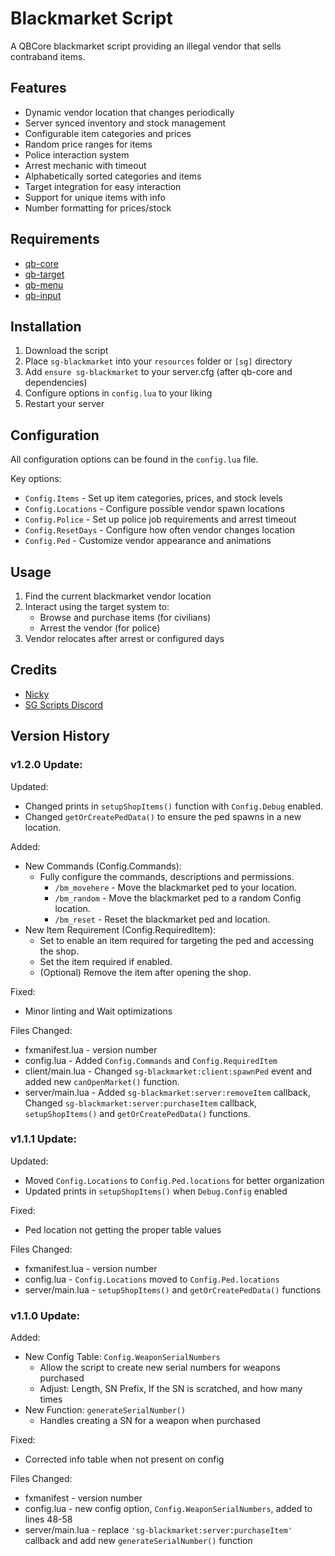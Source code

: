 # Blackmarket Script

A QBCore blackmarket script providing an illegal vendor that sells contraband items.

## Features

- Dynamic vendor location that changes periodically
- Server synced inventory and stock management
- Configurable item categories and prices
- Random price ranges for items
- Police interaction system
- Arrest mechanic with timeout
- Alphabetically sorted categories and items
- Target integration for easy interaction
- Support for unique items with info
- Number formatting for prices/stock

## Requirements

- [qb-core](https://github.com/qbcore-framework/qb-core)
- [qb-target](https://github.com/BerkieBb/qb-target)
- [qb-menu](https://github.com/qbcore-framework/qb-menu)
- [qb-input](https://github.com/qbcore-framework/qb-input)

## Installation

1. Download the script
2. Place `sg-blackmarket` into your `resources` folder or `[sg]` directory
3. Add `ensure sg-blackmarket` to your server.cfg (after qb-core and dependencies)
4. Configure options in `config.lua` to your liking
5. Restart your server

## Configuration

All configuration options can be found in the `config.lua` file.

Key options:
- `Config.Items` - Set up item categories, prices, and stock levels
- `Config.Locations` - Configure possible vendor spawn locations
- `Config.Police` - Set up police job requirements and arrest timeout
- `Config.ResetDays` - Configure how often vendor changes location
- `Config.Ped` - Customize vendor appearance and animations

## Usage

1. Find the current blackmarket vendor location
2. Interact using the target system to:
   - Browse and purchase items (for civilians)
   - Arrest the vendor (for police)
3. Vendor relocates after arrest or configured days

## Credits

- [Nicky](https://forum.cfx.re/u/Sanriku)
- [SG Scripts Discord](https://discord.gg/uEDNgAwhey)



## Version History

### v1.2.0 Update:
Updated:
- Changed prints in `setupShopItems()` function with `Config.Debug` enabled.
- Changed `getOrCreatePedData()` to ensure the ped spawns in a new location.

Added:
- New Commands (Config.Commands):
  - Fully configure the commands, descriptions and permissions.
    - `/bm_movehere` - Move the blackmarket ped to your location.
    - `/bm_random` - Move the blackmarket ped to a random Config location.
    - `/bm_reset` - Reset the blackmarket ped and location.
- New Item Requirement (Config.RequiredItem):
  - Set to enable an item required for targeting the ped and accessing the shop.
  - Set the item required if enabled.
  - (Optional) Remove the item after opening the shop.

Fixed:
- Minor linting and Wait optimizations

Files Changed:
- fxmanifest.lua - version number
- config.lua - Added `Config.Commands` and `Config.RequiredItem`
- client/main.lua - Changed `sg-blackmarket:client:spawnPed` event and added new `canOpenMarket()` function.
- server/main.lua - Added `sg-blackmarket:server:removeItem` callback, Changed `sg-blackmarket:server:purchaseItem` callback, `setupShopItems()` and `getOrCreatePedData()` functions.

### v1.1.1 Update:
Updated:
- Moved `Config.Locations` to `Config.Ped.locations` for better organization
- Updated prints in `setupShopItems()` when `Debug.Config` enabled

Fixed:
- Ped location not getting the proper table values

Files Changed:
- fxmanifest.lua - version number
- config.lua - `Config.Locations` moved to `Config.Ped.locations`
- server/main.lua - `setupShopItems()` and `getOrCreatePedData()` functions

### v1.1.0 Update:
Added:
- New Config Table: `Config.WeaponSerialNumbers`
  - Allow the script to create new serial numbers for weapons purchased
  - Adjust: Length, SN Prefix, If the SN is scratched, and how many times
- New Function: `generateSerialNumber()`
  - Handles creating a SN for a weapon when purchased

Fixed:
- Corrected info table when not present on config

Files Changed:
- fxmanifest - version number
- config.lua - new config option, `Config.WeaponSerialNumbers`, added to lines 48-58
- server/main.lua - replace `'sg-blackmarket:server:purchaseItem'` callback and add new `generateSerialNumber()` function